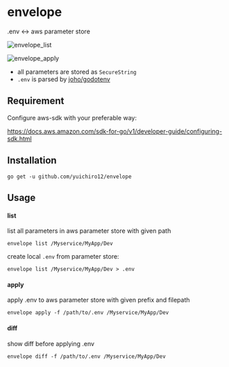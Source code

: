# envelope
.env <-> aws parameter store

![envelope_list](https://user-images.githubusercontent.com/7312640/72822285-2ecaa100-3cb5-11ea-97a0-58a633438570.gif)

![envelope_apply](https://user-images.githubusercontent.com/7312640/72804122-09c53680-3c93-11ea-8941-847bb117e3a6.gif)

- all parameters are stored as `SecureString`
- `.env` is parsed by [joho/godotenv](https://github.com/joho/godotenv)

## Requirement
Configure aws-sdk with your preferable way:

https://docs.aws.amazon.com/sdk-for-go/v1/developer-guide/configuring-sdk.html

## Installation
```
go get -u github.com/yuichiro12/envelope
```

## Usage

#### list
list all parameters in aws parameter store with given path
```
envelope list /Myservice/MyApp/Dev
```

create local `.env` from parameter store:
```
envelope list /Myservice/MyApp/Dev > .env
```

#### apply
apply .env to aws parameter store with given prefix and filepath
```
envelope apply -f /path/to/.env /Myservice/MyApp/Dev
```

#### diff
show diff before applying .env
```
envelope diff -f /path/to/.env /Myservice/MyApp/Dev
```

